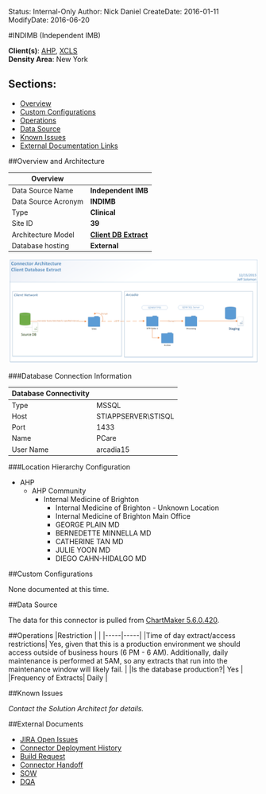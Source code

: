 Status: Internal-Only
Author: Nick Daniel
CreateDate: 2016-01-11
ModifyDate: 2016-06-20


#INDIMB (Independent IMB)

**Client(s)**: [AHP](../AHP.md), [XCLS](../XCLS.md)  
**Density Area**: New York   

## Sections:
* [Overview](#overview-and-architecture)
* [Custom Configurations](#custom-configurations)
* [Operations](#operations)
* [Data Source](#data-source)
* [Known Issues](#known-issues)
* [External Documentation Links](#external-documents)

##Overview and Architecture

| Overview ||
|-----|-----|
| Data Source Name| **Independent IMB** |
| Data Source Acronym| **INDIMB** |
| Type | **Clinical** |
| Site ID | **39** |
| Architecture Model | [**Client DB Extract**](../../Tech_Delivery/Standard-Implementations/Client-DB-Extract.md)|
| Database hosting | **External** |


<a href="../../../img/Connector-Client-DB-Extract.png">![](../../img/Connector-Client-DB-Extract.png)</a>

###Database Connection Information  

|Database Connectivity||
|-----|-----|
|Type|MSSQL|
|Host|STIAPPSERVER\STISQL|
|Port|1433|
|Name|PCare|
|User Name|arcadia15|  


###Location Hierarchy Configuration

* AHP
    * AHP Community
        * Internal Medicine of Brighton
            * Internal Medicine of Brighton - Unknown Location
            * Internal Medicine of Brighton Main Office
            * GEORGE PLAIN MD
            * BERNEDETTE MINNELLA MD
            * CATHERINE TAN MD
            * JULIE YOON MD
            * DIEGO CAHN-HIDALGO MD

##Custom Configurations

None documented at this time. 

##Data Source

The data for this connector is pulled from [ChartMaker 5.6.0.420](../../Tech_Delivery/EHR-Documentation/ChartMaker.md).

##Operations
|Restriction | |
|-----|-----|
|Time of day extract/access restrictions| Yes, given that this is a production environment we should access outside of business hours (6 PM - 6 AM).  Additionally, daily maintenance is performed at 5AM, so any extracts that run into the maintenance window will likely fail. |
|Is the database production?| Yes  |
|Frequency of Extracts| Daily  |

##Known Issues

*Contact the Solution Architect for details.*

##External Documents
- [JIRA Open Issues](https://jira.arcadiasolutions.com/issues/?jql=(labels%20%3D%20INDIMB%20or%20%22Data%20Source%20Acronym%22%20~%20INDIMB)%20and%20status%20!%3D%20Closed)
- [Connector Deployment History](https://github.com/arcadia/qdw/wiki/connector-version)
- [Build Request](https://arcadia.box.com/s/w3sy98phzds1yydz1d30ezorvr7lhg07)
- [Connector Handoff](https://arcadia.box.com/s/z2tvrdlq1pvcd7gqiy9shyjfj8uxau88)
- [SOW](https://arcadia.box.com/s/81vmvio34xf2brxqw8u7)
- [DQA](https://arcadia.box.com/s/mggkum9w450xikcge88slln3c9hzyupj)